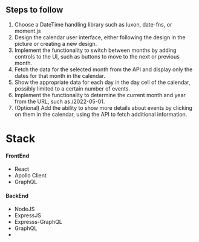 ## Steps to follow

1. Choose a DateTime handling library such as luxon, date-fns, or moment.js
2. Design the calendar user interface, either following the design in the picture or creating a new design.
3. Implement the functionality to switch between months by adding controls to the UI, such as buttons to move to the next or previous month.
4. Fetch the data for the selected month from the API and display only the dates for that month in the calendar.
5. Show the appropriate data for each day in the day cell of the calendar, possibly limited to a certain number of events.
6. Implement the functionality to determine the current month and year from the URL, such as /2022-05-01.
7. (Optional) Add the ability to show more details about events by clicking on them in the calendar, using the API to fetch additional information.

# Stack

#### FrontEnd

* React
* Apollo Client
* GraphQL

#### BackEnd

* NodeJS
* ExpressJS
* Expresss-GraphQL
* GraphQL
*
